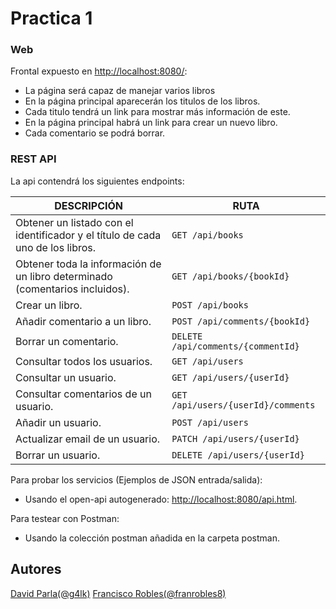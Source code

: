 # Practica 1

### Web

Frontal expuesto en [http://localhost:8080/](http://localhost:8080/):

* La página será capaz de manejar varios libros
* En la página principal aparecerán los titulos de los libros.
* Cada titulo tendrá un link para mostrar más información de este.
* En la página principal habrá un link para crear un nuevo libro.
* Cada comentario se podrá borrar.

### REST API

La api contendrá los siguientes endpoints:

| DESCRIPCIÓN                                                                                      | RUTA                                                          |
|--------------------------------------------------------------------------------------------------|---------------------------------------------------------------|
| Obtener un listado con el identificador y el título de cada uno de los libros.                   | ```GET /api/books```                                          |
| Obtener toda la información de un libro determinado (comentarios incluidos).                     | ```GET /api/books/{bookId}```                                 |
| Crear un libro.                                                                                  | ```POST /api/books```                                         |
| Añadir comentario a un libro.                                                                    | ```POST /api/comments/{bookId}```                             |
| Borrar un comentario.                                                                            | ```DELETE /api/comments/{commentId}```                        |
| Consultar todos los usuarios.                                                                    | ```GET /api/users```                                          |
| Consultar un usuario.                                                                            | ```GET /api/users/{userId}```                                 |
| Consultar comentarios de un usuario.                                                             | ```GET /api/users/{userId}/comments```                        |
| Añadir un usuario.                                                                               | ```POST /api/users```                                         |
| Actualizar email de un usuario.                                                                  | ```PATCH /api/users/{userId}```                               |
| Borrar un usuario.                                                                               | ```DELETE /api/users/{userId}```                              |

Para probar los servicios (Ejemplos de JSON entrada/salida):

* Usando el open-api autogenerado: [http://localhost:8080/api.html](http://localhost:8080/api.html).

Para testear con Postman:

* Usando la colección postman añadida en la carpeta postman.

## Autores

[David Parla(@g4lk)](https://github.com/g4lk)
[Francisco Robles(@franrobles8)](https://github.com/franrobles8)
